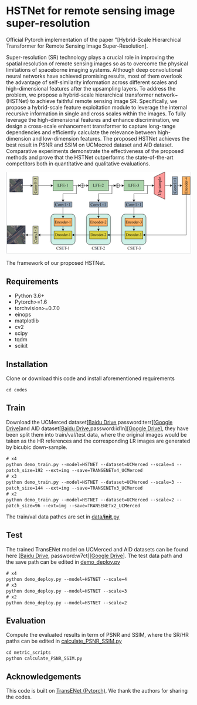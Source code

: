 # HSTNet for remote sensing image super-resolution
Official Pytorch implementation of the paper "[Hybrid-Scale Hierarchical Transformer for Remote Sensing Image Super-Resolution].

Super-resolution (SR) technology plays a crucial role in improving the spatial resolution of remote sensing images so as to overcome the physical limitations of spaceborne imaging systems. Although deep convolutional neural networks have achieved promising results, most of them overlook the advantage of self-similarity information across different scales and high-dimensional features after the upsampling layers. To address the problem, we propose a hybrid-scale hierarchical transformer network~(HSTNet) to achieve faithful remote sensing image SR. Specifically, we propose a hybrid-scale feature exploitation module to leverage the internal recursive information in single and cross scales within the images. To fully leverage the high-dimensional features and enhance discrimination, we design a cross-scale enhancement transformer to capture long-range dependencies and efficiently calculate the relevance between high-dimension and low-dimension features. The proposed HSTNet achieves the best result in PSNR and SSIM on UCMecred dataset and AID dataset. Comparative experiments demonstrate the effectiveness of the proposed methods and prove that the HSTNet outperforms the state-of-the-art competitors both in quantitative and qualitative evaluations.

![](figs/Figure2.png)

The framework of our proposed HSTNet.

## Requirements
- Python 3.6+
- Pytorch>=1.6
- torchvision>=0.7.0
- einops
- matplotlib
- cv2
- scipy
- tqdm
- scikit


## Installation
Clone or download this code and install aforementioned requirements 
```
cd codes
```

## Train
Download the UCMerced dataset[[Baidu Drive](https://pan.baidu.com/s/1ijFUcLozP2wiHg14VBFYWw),password:terr][[Google Drive](https://drive.google.com/file/d/12pmtffUEAhbEAIn_pit8FxwcdNk4Bgjg/view)]and AID dataset[[Baidu Drive](https://pan.baidu.com/s/1Cf-J_YdcCB2avPEUZNBoCA),password:id1n][[Google Drive](https://drive.google.com/file/d/1d_Wq_U8DW-dOC3etvF4bbbWMOEqtZwF7/view)], they have been split them into train/val/test data, where the original images would be taken as the HR references and the corresponding LR images are generated by bicubic down-sample. 
```
# x4
python demo_train.py --model=HSTNET --dataset=UCMerced --scale=4 --patch_size=192 --ext=img --save=TRANSENETx4_UCMerced
# x3
python demo_train.py --model=HSTNET --dataset=UCMerced --scale=3 --patch_size=144 --ext=img --save=TRANSENETx3_UCMerced
# x2
python demo_train.py --model=HSTNET --dataset=UCMerced --scale=2 --patch_size=96 --ext=img --save=TRANSENETx2_UCMerced
```

The train/val data pathes are set in [data/__init__.py](codes/data/__init__.py) 

## Test 
The trained TransENet model on UCMerced and AID datasets can be found here [[Baidu Drive](https://pan.baidu.com/s/1lvAyTagbBf5GWUOcuEkyrQ), password:w7ct][[Google Drive](https://drive.google.com/file/d/19nH1Plh2M-Z47iXG0-Ghq-Orh33n787w/view)]. The test data path and the save path can be edited in [demo_deploy.py](codes/demo_deploy.py)

```
# x4
python demo_deploy.py --model=HSTNET --scale=4
# x3
python demo_deploy.py --model=HSTNET --scale=3
# x2
python demo_deploy.py --model=HSTNET --scale=2
```

## Evaluation 
Compute the evaluated results in term of PSNR and SSIM, where the SR/HR paths can be edited in [calculate_PSNR_SSIM.py](codes/metric_scripts/calculate_PSNR_SSIM.py)

```
cd metric_scripts 
python calculate_PSNR_SSIM.py
```


## Acknowledgements 
This code is built on [TransENet (Pytorch)](https://github.com/Shaosifan/TransENet). We thank the authors for sharing the codes.  


